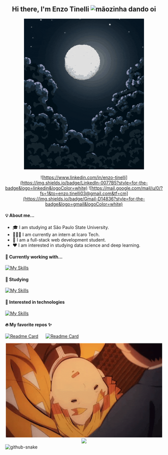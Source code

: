 <h2 align="center" > 
  Hi there, I'm Enzo Tinelli 
  <img width="30" height="30" src="https://raw.githubusercontent.com/iampavangandhi/iampavangandhi/master/gifs/Hi.gif" alt="mãozinha dando oi"/>
</h2>

<div align="center">
  <img src="./zenitsu.gif" alt="Zenitsu pixelart"/>
</div>

<div align="center">

![https://www.linkedin.com/in/enzo-tinelli](https://img.shields.io/badge/LinkedIn-0077B5?style=for-the-badge&logo=linkedin&logoColor=white)
![https://mail.google.com/mail/u/0/?fs=1&to=enzo.tinelli03@gmail.com&tf=cm](https://img.shields.io/badge/Gmail-D14836?style=for-the-badge&logo=gmail&logoColor=white)

</div>


<h4>💡 About me...</h3>
<ul>
  <li> 🎓 I am studying at São Paulo State University.</li>
  <li>👨🏻‍💻 I am currently an intern at Icaro Tech.</li>
  <li> 🔭 I am a full-stack web development student.</li>
  <li> ❤️ I am interested in studying data science and deep learning. </li>
</ul>

<h4>💼 Currently working with...</h3>

[![My Skills](https://skillicons.dev/icons?i=spring,react,postgres,postman,git,docker,kafka,idea)](https://skillicons.dev)

<h4>📖 Studying </h3>

[![My Skills](https://skillicons.dev/icons?i=ts)](https://skillicons.dev)

<h4>📖 Interested in technologies </h3>

[![My Skills](https://skillicons.dev/icons?i=graphql,pytorch,nestjs,go)](https://skillicons.dev)
                                                                                                                                            
<h4>🔥 My favorite repos ✨</h3>

[![Readme Card](https://github-readme-stats.vercel.app/api/pin/?username=tinellin&repo=ignite-ignews&theme=gotham)](https://github.com/tinellin/ignite-ignews)
&nbsp;&nbsp;&nbsp;&nbsp;
[![Readme Card](https://github-readme-stats.vercel.app/api/pin/?username=tinellin&repo=fastudy&theme=gotham)](https://github.com/tinellin/fastudy)

                                                                                                                     
<div align="center">
  <img width="500" height="300" src="./zenitsu-sleeping.gif" alt="Zenitsu sleeping"/>
</div>

<div align="center">
  <img src="https://github-readme-stats.vercel.app/api/top-langs/?username=tinellin&layout=compact&theme=gotham"/>
</div>
                                                                                                                      
<picture>
  <source media="(prefers-color-scheme: dark)" srcset="github-snake-dark.svg" />
  <source media="(prefers-color-scheme: light)" srcset="github-snake.svg" />
  <img alt="github-snake" src="github-snake.svg" />
</picture>

